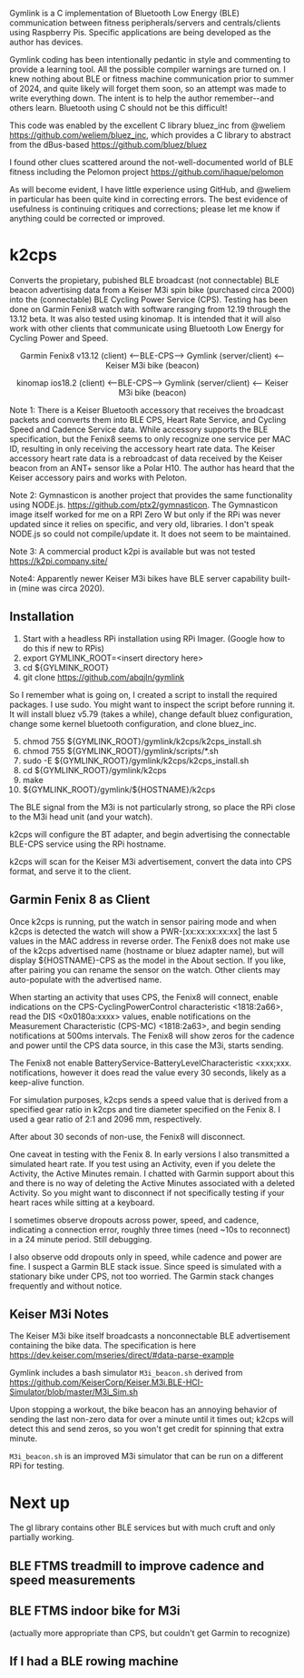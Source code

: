 Gymlink is a C implementation of Bluetooth Low Energy (BLE) communication between fitness peripherals/servers and centrals/clients using Raspberry Pis. Specific applications are being developed as the author has devices.

Gymlink coding has been intentionally pedantic in style and commenting to provide a learning tool. All the possible compiler warnings are turned on. I knew nothing about BLE or fitness machine communication prior to summer of 2024, and quite likely will forget them soon, so an attempt was made to write everything down. The intent is to help the author remember--and others learn. Bluetooth using C should not be this difficult!

This code was enabled by the excellent C library bluez_inc from @weliem https://github.com/weliem/bluez_inc, which provides a C library to abstract from the dBus-based https://github.com/bluez/bluez

I found other clues scattered around the not-well-documented world of BLE fitness including the Pelomon project https://github.com/ihaque/pelomon

As will become evident, I have little experience using GitHub, and @weliem in particular has been quite kind in correcting errors. The best evidence of usefulness is continuing critiques and corrections; please let me know if anything could be corrected or improved.

# k2cps
Converts the propietary, pubished BLE broadcast (not connectable) BLE beacon advertising data from a Keiser M3i spin bike (purchased circa 2000) into the (connectable) BLE Cycling Power Service (CPS). Testing has been done on Garmin Fenix8 watch with software ranging from 12.19 through the 13.12 beta. It was also tested using kinomap. It is intended that it will also work with other clients that communicate using Bluetooth Low Energy for Cycling Power and Speed.

<p align="center">Garmin Fenix8 v13.12 (client) <--BLE-CPS--> Gymlink (server/client) <-- Keiser M3i bike (beacon)</p>

<p align="center">kinomap ios18.2 (client) <--BLE-CPS--> Gymlink (server/client) <-- Keiser M3i bike (beacon)</p>


Note 1: There is a Keiser Bluetooth accessory that receives the broadcast packets and converts them into BLE CPS, Heart Rate Service, and Cycling Speed and Cadence Service data. While accessory supports the BLE specification, but the Fenix8 seems to only recognize one service per MAC ID, resulting in only receiving the accessory heart rate data. The Keiser accessory heart rate data is a rebroadcast of data received by the Keiser beacon from an ANT+ sensor like a Polar H10. The author has heard that the Keiser accessory pairs and works with Peloton.

Note 2: Gymnasticon is another project that provides the same functionality using NODE.js. https://github.com/ptx2/gymnasticon. The Gymnasticon image itself worked for me on a RPI Zero W but only if the RPi was never updated since it relies on specific, and very old, libraries. I don't speak NODE.js so could not compile/update it. It does not seem to be maintained.

Note 3: A commercial product k2pi is available but was not tested https://k2pi.company.site/

Note4: Apparently newer Keiser M3i bikes have BLE server capability built-in (mine was circa 2020).

## Installation
1) Start with a headless RPi installation using RPi Imager. (Google how to do this if new to RPis)
2) export GYMLINK_ROOT=\<insert directory here\>
3) cd ${GYLMINK_ROOT}
4) git clone https://github.com/abqjln/gymlink

So I remember what is going on, I created a script to install the required packages. I use sudo. You might want to inspect the script before running it. It will install bluez v5.79 (takes a while), change default bluez configuration, change some kernel bluetooth configuration, and clone bluez_inc.

5) chmod 755 ${GYMLINK_ROOT}/gymlink/k2cps/k2cps_install.sh
6) chmod 755 ${GYMLINK_ROOT}/gymlink/scripts/*.sh
7) sudo -E ${GYMLINK_ROOT}/gymlink/k2cps/k2cps_install.sh
8) cd ${GYMLINK_ROOT}/gymlink/k2cps
9) make
10) \${GYMLINK_ROOT}/gymlink/${HOSTNAME}/k2cps

The BLE signal from the M3i is not particularly strong, so place the RPi close to the M3i head unit (and your watch).

k2cps will configure the BT adapter, and begin advertising the connectable BLE-CPS service using the RPi hostname.

k2cps will scan for the Keiser M3i advertisement, convert the data into CPS format, and serve it to the client.

## Garmin Fenix 8 as Client

Once k2cps is running, put the watch in sensor pairing mode and when k2cps is detected the watch will show a PWR-[xx:xx:xx:xx:xx] the last 5 values in the MAC address in reverse order. The Fenix8 does not make use of the k2cps advertised name (hostname or bluez adapter name), but will display ${HOSTNAME}-CPS as the model in the About section. If you like, after pairing you can rename the sensor on the watch. Other clients may auto-populate with the advertised name.

When starting an activity that uses CPS, the Fenix8 will connect, enable indications on the CPS-CyclingPowerControl characteristic <1818:2a66>, read the DIS <0x0180a:xxxx> values, enable notifications on the Measurement Characteristic (CPS-MC) <1818:2a63>, and begin sending notifications at 500ms intervals. The Fenix8 will show zeros for the cadence and power until the CPS data source, in this case the M3i, starts sending.<br/>

The Fenix8 not enable BatteryService-BatteryLevelCharacteristic <xxx;xxx. notifications, however it does read the value every 30 seconds, likely as a keep-alive function.<br/>

For simulation purposes, k2cps sends a speed value that is derived from a specified gear ratio in k2cps and tire diameter specified on the Fenix 8. I used a gear ratio of 2:1 and 2096 mm, respectively.

After about 30 seconds of non-use, the Fenix8 will disconnect.

One caveat in testing with the Fenix 8. In early versions I also transmitted a simulated heart rate. If you test using an Activity, even if you delete the Activity, the Active Minutes remain. I chatted with Garmin support about this and there is no way of deleting the Active Minutes associated with a deleted Activity. So you might want to disconnect if not specifically testing if your heart races while sitting at a keyboard.

I sometimes observe dropouts across power, speed, and cadence, indicating a connection error, roughly three times (need ~10s to reconnect) in a 24 minute period. Still debugging.

I also observe odd dropouts only in speed, while cadence and power are fine. I suspect a Garmin BLE stack issue. Since speed is simulated with a stationary bike under CPS, not too worried. The Garmin stack changes frequently and without notice.

## Keiser M3i Notes
The Keiser M3i bike itself broadcasts a nonconnectable BLE advertisement containing the bike data. The specification is here  https://dev.keiser.com/mseries/direct/#data-parse-example

Gymlink includes a bash simulator `M3i_beacon.sh` derived from 
https://github.com/KeiserCorp/Keiser.M3i.BLE-HCI-Simulator/blob/master/M3i_Sim.sh

Upon stopping a workout, the bike beacon has an annoying behavior of sending the last non-zero data for over a minute until it times out; k2cps will detect this and send zeros, so you won't get credit for spinning that extra minute.<br/>

`M3i_beacon.sh` is an improved M3i simulator that can be run on a different RPi for testing.

# Next up
The gl library contains other BLE services but with much cruft and only partially working.

## BLE FTMS treadmill to improve cadence and speed measurements

## BLE FTMS indoor bike for M3i
(actually more appropriate than CPS, but couldn't get Garmin to recognize)

## If I had a BLE rowing machine

